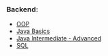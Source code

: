 ### Backend:
 - [OOP](Java/oop.md)
 - [Java Basics](Java/java-basics.md)
 - [Java Intermediate - Advanced](Java/java-advanced.md)
 - [SQL](Sql/sql.md)

